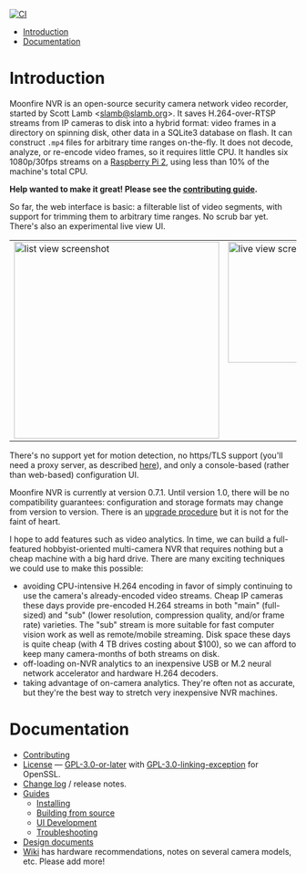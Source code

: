[![CI](https://github.com/scottlamb/moonfire-nvr/workflows/CI/badge.svg)](https://github.com/scottlamb/moonfire-nvr/actions?query=workflow%3ACI)

* [Introduction](#introduction)
* [Documentation](#documentation)

# Introduction

Moonfire NVR is an open-source security camera network video recorder, started
by Scott Lamb &lt;<slamb@slamb.org>&gt;. It saves H.264-over-RTSP streams from
IP cameras to disk into a hybrid format: video frames in a directory on
spinning disk, other data in a SQLite3 database on flash. It can construct
`.mp4` files for arbitrary time ranges on-the-fly. It does not decode,
analyze, or re-encode video frames, so it requires little CPU. It handles six
1080p/30fps streams on a [Raspberry Pi
2](https://www.raspberrypi.org/products/raspberry-pi-2-model-b/), using
less than 10% of the machine's total CPU.

**Help wanted to make it great! Please see the [contributing
guide](CONTRIBUTING.md).**

So far, the web interface is basic: a filterable list of video segments,
with support for trimming them to arbitrary time ranges. No scrub bar yet.
There's also an experimental live view UI.

<table>
  <tbody>
    <tr valign=top>
      <td><a href="screenshots/list.png"><img src="screenshots/list.png" width=360 height=345 alt="list view screenshot"></a></td>
      <td><a href="screenshots/live.jpg"><img src="screenshots/live.jpg" width=360 height=212 alt="live view screenshot"></a></td>
    </tr>
  </tbody>
</table>

There's no support yet for motion detection, no https/TLS support (you'll
need a proxy server, as described [here](guide/secure.md)), and only a
console-based (rather than web-based) configuration UI.

Moonfire NVR is currently at version 0.7.1. Until version 1.0, there will be no
compatibility guarantees: configuration and storage formats may change from
version to version. There is an [upgrade procedure](guide/schema.md) but it is
not for the faint of heart.

I hope to add features such as video analytics. In time, we can build
a full-featured hobbyist-oriented multi-camera NVR that requires nothing but
a cheap machine with a big hard drive. There are many exciting techniques we
could use to make this possible:

*   avoiding CPU-intensive H.264 encoding in favor of simply continuing to use
    the camera's already-encoded video streams. Cheap IP cameras these days
    provide pre-encoded H.264 streams in both "main" (full-sized) and "sub"
    (lower resolution, compression quality, and/or frame rate) varieties. The
    "sub" stream is more suitable for fast computer vision work as well as
    remote/mobile streaming. Disk space these days is quite cheap (with 4 TB
    drives costing about $100), so we can afford to keep many camera-months
    of both streams on disk.
*   off-loading on-NVR analytics to an inexpensive USB or M.2 neural network
    accelerator and hardware H.264 decoders.
*   taking advantage of on-camera analytics. They're often not as accurate, but
    they're the best way to stretch very inexpensive NVR machines.

# Documentation

*   [Contributing](CONTRIBUTING.md)
*   [License](LICENSE.txt) —
    [GPL-3.0-or-later](https://spdx.org/licenses/GPL-3.0-or-later.html)
    with [GPL-3.0-linking-exception](https://spdx.org/licenses/GPL-3.0-linking-exception.html)
    for OpenSSL.
*   [Change log](CHANGELOG.md) / release notes.
*   [Guides](guide/)
    *   [Installing](guide/install.md)
    *   [Building from source](guide/build.md)
    *   [UI Development](guide/developing-ui.md)
    *   [Troubleshooting](guide/troubleshooting.md)
*   [Design documents](design/)
*   [Wiki](https://github.com/scottlamb/moonfire-nvr/wiki) has hardware
    recommendations, notes on several camera models, etc. Please add more!
